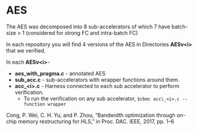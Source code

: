 # AES 

The AES was decomposed into 8 sub-accelerators of which 7 have batch-size > 1 (considered for strong FC and intra-batch FC)   

In each repository you will find 4 versions of the AES in Directories **AESv\<i\>** that we verified.  

In each **AESv\<i\>**-   
   
+ **aes\_with\_pragma.c** - annotated AES  
+ **sub_acc.c** - sub-accelerators with wrapper functions around them.  
+ **acc\_\<i\>.c** - Harness connected to each sub accelerator to perform verification.
  + To run the verification on any sub accelerator, `$cbmc acc\_<i>.c --function wrapper`  


Cong, P. Wei, C. H. Yu, and P. Zhou, “Bandwidth optimization through on-chip memory restructuring for HLS,” in Proc. DAC. IEEE, 2017, pp. 1–6
